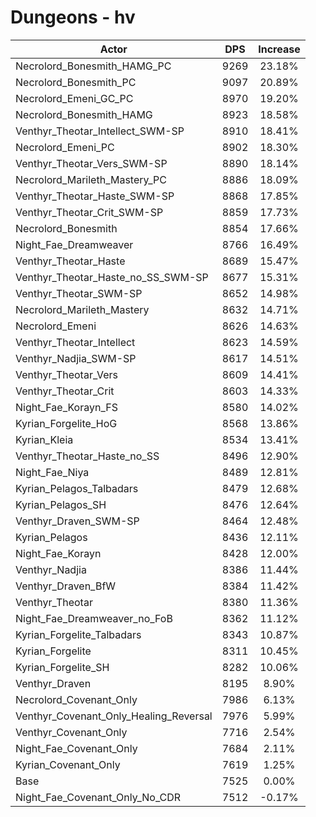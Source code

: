 # Dungeons - hv
| Actor | DPS | Increase |
|---|:---:|:---:|
|Necrolord_Bonesmith_HAMG_PC|9269|23.18%|
|Necrolord_Bonesmith_PC|9097|20.89%|
|Necrolord_Emeni_GC_PC|8970|19.20%|
|Necrolord_Bonesmith_HAMG|8923|18.58%|
|Venthyr_Theotar_Intellect_SWM-SP|8910|18.41%|
|Necrolord_Emeni_PC|8902|18.30%|
|Venthyr_Theotar_Vers_SWM-SP|8890|18.14%|
|Necrolord_Marileth_Mastery_PC|8886|18.09%|
|Venthyr_Theotar_Haste_SWM-SP|8868|17.85%|
|Venthyr_Theotar_Crit_SWM-SP|8859|17.73%|
|Necrolord_Bonesmith|8854|17.66%|
|Night_Fae_Dreamweaver|8766|16.49%|
|Venthyr_Theotar_Haste|8689|15.47%|
|Venthyr_Theotar_Haste_no_SS_SWM-SP|8677|15.31%|
|Venthyr_Theotar_SWM-SP|8652|14.98%|
|Necrolord_Marileth_Mastery|8632|14.71%|
|Necrolord_Emeni|8626|14.63%|
|Venthyr_Theotar_Intellect|8623|14.59%|
|Venthyr_Nadjia_SWM-SP|8617|14.51%|
|Venthyr_Theotar_Vers|8609|14.41%|
|Venthyr_Theotar_Crit|8603|14.33%|
|Night_Fae_Korayn_FS|8580|14.02%|
|Kyrian_Forgelite_HoG|8568|13.86%|
|Kyrian_Kleia|8534|13.41%|
|Venthyr_Theotar_Haste_no_SS|8496|12.90%|
|Night_Fae_Niya|8489|12.81%|
|Kyrian_Pelagos_Talbadars|8479|12.68%|
|Kyrian_Pelagos_SH|8476|12.64%|
|Venthyr_Draven_SWM-SP|8464|12.48%|
|Kyrian_Pelagos|8436|12.11%|
|Night_Fae_Korayn|8428|12.00%|
|Venthyr_Nadjia|8386|11.44%|
|Venthyr_Draven_BfW|8384|11.42%|
|Venthyr_Theotar|8380|11.36%|
|Night_Fae_Dreamweaver_no_FoB|8362|11.12%|
|Kyrian_Forgelite_Talbadars|8343|10.87%|
|Kyrian_Forgelite|8311|10.45%|
|Kyrian_Forgelite_SH|8282|10.06%|
|Venthyr_Draven|8195|8.90%|
|Necrolord_Covenant_Only|7986|6.13%|
|Venthyr_Covenant_Only_Healing_Reversal|7976|5.99%|
|Venthyr_Covenant_Only|7716|2.54%|
|Night_Fae_Covenant_Only|7684|2.11%|
|Kyrian_Covenant_Only|7619|1.25%|
|Base|7525|0.00%|
|Night_Fae_Covenant_Only_No_CDR|7512|-0.17%|
